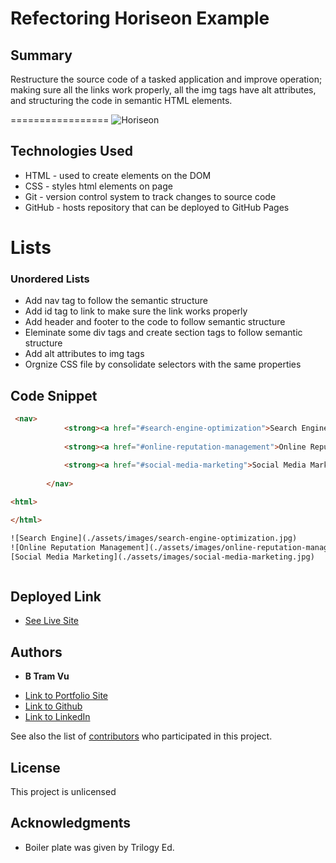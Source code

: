 # Refectoring Horiseon Example 

## Summary 

Restructure the source code of a tasked application and improve operation; making sure all the links work properly, all the img tags have alt attributes, and structuring the code in semantic HTML elements. 

=================
![Horiseon](/Users/bvu/Desktop/01-html-css-git-homework-demo.png)


## Technologies Used
- HTML - used to create elements on the DOM
- CSS - styles html elements on page
- Git - version control system to track changes to source code
- GitHub - hosts repository that can be deployed to GitHub Pages

# Lists
### Unordered Lists
- Add nav tag to follow the semantic structure
- Add id tag to link to make sure the link works properly 
- Add header and footer to the code to follow semantic structure
- Eleminate some div tags and create section tags to follow semantic structure 
- Add alt attributes to img tags 
- Orgnize CSS file by consolidate selectors with the same properties 

## Code Snippet
```html
 <nav>   
            <strong><a href="#search-engine-optimization">Search Engine Optimization</a> |</strong>
               
            <strong><a href="#online-reputation-management">Online Reputation Management</a> | </strong>
                
            <strong><a href="#social-media-marketing">Social Media Marketing</a> </strong>  
            
        </nav>
```

```html
<html>

</html>

![Search Engine](./assets/images/search-engine-optimization.jpg)
![Online Reputation Management](./assets/images/online-reputation-management.jpg)
[Social Media Marketing](./assets/images/social-media-marketing.jpg)



```
## Deployed Link

* [See Live Site](https://vubao2303.github.io/Refectoring-example-site/)


## Authors

* **B Tram Vu** 

- [Link to Portfolio Site](#)
- [Link to Github](https://github.com/vubao2303/Refectoring-example-site)
- [Link to LinkedIn](https://www.linkedin.com/in/tram-vu-866250121/)

See also the list of [contributors](https://github.com/your/project/contributors) who participated in this project.

## License

This project is unlicensed

## Acknowledgments

* Boiler plate was given by Trilogy Ed. 

